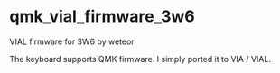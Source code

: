 # qmk_vial_firmware_3w6
 VIAL firmware for 3W6 by weteor

The keyboard supports QMK firmware. I simply ported it to VIA / VIAL.